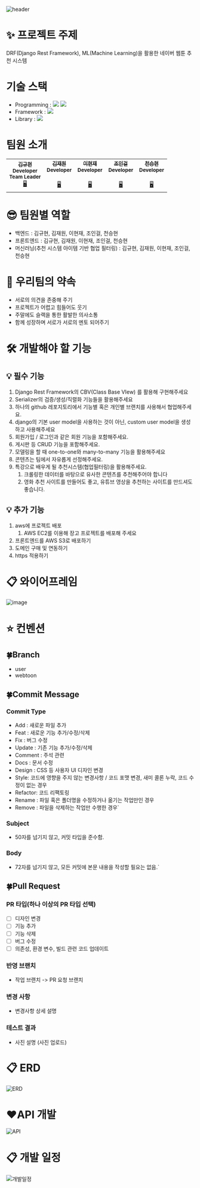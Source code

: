 ![header](https://capsule-render.vercel.app/api?type=waving&color=auto&height=300&section=header&text=🍀Lucky%20NWRS🍀&fontSize=90)

# ✨ 프로젝트 주제
DRF(Django Rest Framework), ML(Machine Learning)을 활용한 네이버 웹툰 추천 시스템

# 기술 스택
- Programming : <img src="https://img.shields.io/badge/Python-3776AB?style=for-the-badge&logo=Python&logoColor=white"> <img src="https://img.shields.io/badge/Javascript-F7DF1E?style=for-the-badge&logo=Javascript&logoColor=white">
- Framework : <img src="https://img.shields.io/badge/DjangoRestFramework-092E20?style=for-the-badge&logo=Django&logoColor=white"> 
- Library : <img src="https://img.shields.io/badge/ScikitLearn-F7931E?style=for-the-badge&logo=ScikitLearn&logoColor=white">


# 팀원 소개
<table>
  <tr>
    <td align="center">
      <a href="https://github.com/9yuhyeon">
        <sub><b>김규현</b></sub></a><br />
        <sub><b>Developer</b></sub></a><br />
        <sub><b>Team Leader</b></sub></a><br />
        <a href="https://github.com/9yuhyeon" title="Code">🖥️</a>
    </td>
    <td align="center">
      <a href="https://github.com/ja2w0nii">
        <sub><b>김재원</b></sub></a><br />
        <sub><b>Developer</b></sub></a><br />    
   <sub><b></b></sub></a><br />
        <a href="https://github.com/ja2w0nii" title="Code">🖥️</a>
    </td>
    <td align="center">
      <a href="https://github.com/didjsrne">
        <sub><b>이현재</b></sub></a><br />
        <sub><b>Developer</b></sub></a><br />    
   <sub><b></b></sub></a><br />
        <a href="https://github.com/didjsrne" title="Code">🖥️</a>
    </td>
    <td align="center">
      <a href="https://github.com/Choding91">
        <sub><b>조인걸</b></sub></a><br />
        <sub><b>Developer</b></sub></a><br />    
   <sub><b></b></sub></a><br />
        <a href="https://github.com/Choding91" title="Code">🖥️</a>
    </td>
    <td align="center">
      <a href="https://github.com/cjstmdgusqw">
        <sub><b>천승현</b></sub></a><br />
        <sub><b>Developer</b></sub></a><br />    
   <sub><b></b></sub></a><br />
        <a href="https://github.com/cjstmdgusqw" title="Code">🖥️</a>
    </td>
  </tr>
</table>

# 😎 팀원별 역할
- 백엔드 : 김규현, 김재원, 이현재, 조인걸, 천승현
- 프론트엔드 : 김규현, 김재원, 이현재, 조인걸, 천승현
- 머신러닝(추천 시스템 아이템 기반 협업 필터링) : 김규현, 김재원, 이현재, 조인걸, 천승현

# 🌈 우리팀의 약속
- 서로의 의견을 존중해 주기
- 프로젝트가 어렵고 힘들어도 웃기
- 주말에도 슬랙을 통한 활발한 의사소통
- 함께 성장하며 서로가 서로의 멘토 되어주기

# 🛠️ 개발해야 할 기능
## 💡 필수 기능
1. Django Rest Framework의 CBV(Class Base VIew) 를 활용해 구현해주세요
2. Serializer의 검증/생성/직렬화 기능들을 활용해주세요
3. 하나의 github 레포지토리에서 기능별 혹은 개인별 브랜치를 사용해서 협업해주세요.
4. django의 기본 user model을 사용하는 것이 아닌, custom user model을 생성하고 사용해주세요
5. 회원가입 / 로그인과 같은 회원 기능을 포함해주세요.
6. 게시판 등 CRUD 기능을 포함해주세요.
7. 모델링을 할 때 one-to-one와 many-to-many 기능을 활용해주세요
8. 콘텐츠는 팀에서 자유롭게 선정해주세요.
9. 특강으로 배우게 될 추천시스템(협업필터링)을 활용해주세요.
    1. 크롤링한 데이터를 바탕으로 유사한 콘텐츠를 추천해주어야 합니다
    2. 영화 추천 사이트를 만들어도 좋고, 유튜브 영상을 추천하는 사이트를 만드셔도 좋습니다.

## 💡 추가 기능
1. aws에 프로젝트 배포
    1. AWS EC2를 이용해 장고 프로젝트를 배포해 주세요
2. 프론트엔드를 AWS S3로 배포하기
3. 도메인 구매 및 연동하기
4. https 적용하기

# 📋 와이어프레임
![image](https://user-images.githubusercontent.com/113073514/200452323-3c1808d5-03ef-46b5-bdfa-2be32180e105.png)

# ⭐ 컨벤션
## 🍀Branch
- user
- webtoon

## 🍀Commit Message
### Commit Type
- Add : 새로운 파일 추가
- Feat : 새로운 기능 추가/수정/삭제
- Fix : 버그 수정
- Update : 기존 기능 추가/수정/삭제
- Comment : 주석 관련
- Docs : 문서 수정
- Design : CSS 등 사용자 UI 디자인 변경
- Style: 코드에 영향을 주지 않는 변경사항 /  코드 포맷 변경, 새미 콜론 누락, 코드 수정이 없는 경우
- Refactor: 코드 리팩토링
- Rename : 파일 혹은 폴더명을 수정하거나 옮기는 작업만인 경우
- Remove : 파일을 삭제하는 작업만 수행한 경우`
### Subject
- 50자를 넘기지 않고, 커밋 타입을 준수함.
### Body
- 72자를 넘기지 않고, 모든 커밋에 본문 내용을 작성할 필요는 없음.`

## 🍀**Pull Request**
### PR 타입(하나 이상의 PR 타입 선택)

- [ ]  디자인 변경
- [ ]  기능 추가
- [ ]  기능 삭제
- [ ]  버그 수정
- [ ]  의존성, 환경 변수, 빌드 관련 코드 업데이트

### 반영 브랜치

- 작업 브랜치 -> PR 요청 브랜치

### 변경 사항

- 변경사항 상세 설명

### 테스트 결과

- 사진 설명 (사진 업로드)

# 📋 ERD
![ERD](https://user-images.githubusercontent.com/113073514/200453319-5fd834df-9733-4b1f-af5a-903eab45be38.png)

# ❤️API 개발
![API](https://user-images.githubusercontent.com/113073514/200453632-b6536308-f80f-4086-9afe-a3e264ae367d.jpg)

# 📋 개발 일정
![개발일정](https://user-images.githubusercontent.com/113073514/200454275-2cf0fa2a-b3ae-4aff-84e0-de5c97f4e5b3.jpg)
